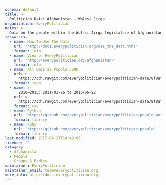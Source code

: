 ```yaml
---
schema: default
title: >-
  Politician Data: Afghanistan — Wolesi Jirga
organization: EveryPolitician
notes: >-
  Data on the people within the Wolesi Jirga legislature of Afghanistan.
resources:
  - name: How To Use The Data
    url: 'http://docs.everypolitician.org/use_the_data.html'
    format: info
  - name: View on EveryPolitician
    url: 'http://everypolitician.org/afghanistan/'
    format: info
  - name: All Data as Popolo JSON
    url: >-
      https://cdn.rawgit.com/everypolitician/everypolitician-data/8f8af46466fd475453d834a9f640bd04bcaec4eb/data/Afghanistan/Wolesi_Jirga/ep-popolo-v1.0.json
    format: json
  - name: >-
      2010–2015: 2011-01-26 to 2015-06-22
    url: >-
      https://cdn.rawgit.com/everypolitician/everypolitician-data/8f8af46466fd475453d834a9f640bd04bcaec4eb/data/Afghanistan/Wolesi_Jirga/term-2010.csv
    format: csv
  - name: Python
    url: 'https://github.com/everypolitician/everypolitician-popolo-python'
    format: library
  - name: Ruby
    url: 'https://github.com/everypolitician/everypolitician-popolo'
    format: library
last_modified: 2017-04-27T10:49:06
license: ''
category:
  - Afghanistan
  - People
  - Groups & Bodies
maintainer: EveryPolitician
maintainer_email: team@everypolitician.org
more_info: http://docs.everypolitician.org
---
```

